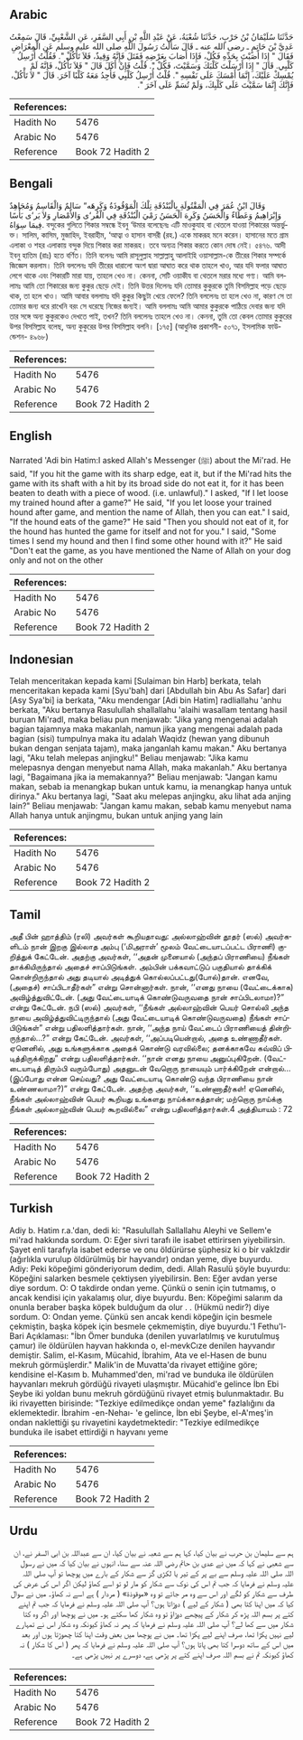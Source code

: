 ## Arabic


<div dir="rtl" lang="ar" style={{fontSize:'larger',backgroundColor:'#f8f9fa',padding:20}}>
حَدَّثَنَا سُلَيْمَانُ بْنُ حَرْبٍ، حَدَّثَنَا شُعْبَةُ، عَنْ عَبْدِ اللَّهِ بْنِ أَبِي السَّفَرِ، عَنِ الشَّعْبِيِّ، قَالَ سَمِعْتُ عَدِيَّ بْنَ حَاتِمٍ ـ رضى الله عنه ـ قَالَ سَأَلْتُ رَسُولَ اللَّهِ صلى الله عليه وسلم عَنِ الْمِعْرَاضِ فَقَالَ ‏"‏ إِذَا أَصَبْتَ بِحَدِّهِ فَكُلْ، فَإِذَا أَصَابَ بِعَرْضِهِ فَقَتَلَ فَإِنَّهُ وَقِيذٌ، فَلاَ تَأْكُلْ ‏"‏‏.‏ فَقُلْتُ أُرْسِلُ كَلْبِي‏.‏ قَالَ ‏"‏ إِذَا أَرْسَلْتَ كَلْبَكَ وَسَمَّيْتَ، فَكُلْ ‏"‏‏.‏ قُلْتُ فَإِنْ أَكَلَ قَالَ ‏"‏ فَلاَ تَأْكُلْ، فَإِنَّهُ لَمْ يُمْسِكْ عَلَيْكَ، إِنَّمَا أَمْسَكَ عَلَى نَفْسِهِ ‏"‏‏.‏ قُلْتُ أُرْسِلُ كَلْبِي فَأَجِدُ مَعَهُ كَلْبًا آخَرَ‏.‏ قَالَ ‏"‏ لاَ تَأْكُلْ، فَإِنَّكَ إِنَّمَا سَمَّيْتَ عَلَى كَلْبِكَ، وَلَمْ تُسَمِّ عَلَى آخَرَ ‏"‏‏.‏
</div>
<div style={{backgroundColor:'#f8f9fa',padding:20, marginBottom: 10}}><table> <thead> <tr> <th>References:</th> <th></th> </tr> </thead> <tbody><tr><td>Hadith No</td><td>5476</td></tr><tr><td>Arabic No</td><td>5476</td></tr><tr><td>Reference</td><td>Book 72 Hadith 2</td></tr></tbody></table></div>

## Bengali


<div dir="ltr" lang="bn" style={{fontSize:'larger',backgroundColor:'#f8f9fa',padding:20}}>
وَقَالَ ابْنُ عُمَرَ فِي الْمَقْتُولَةِ بِالْبُنْدُقَةِ تِلْكَ الْمَوْقُوذَةُ وَكَرِهَه“ سَالِمٌ وَالْقَاسِمُ وَمُجَاهِدٌ وَإِبْرَاهِيمُ وَعَطَاءٌ وَالْحَسَنُ وَكَرِهَ الْحَسَنُ رَمْيَ الْبُنْدُقَةِ فِي الْقُر‘ى وَالأَمْصَارِ وَلاَ يَر‘ى بَأْسًا فِيمَا سِوَاهُ. বন্দুকের গুলিতে শিকার সম্বন্ধে ইবনু ‘উমার বলেছেনঃ এটি মাওকুযাহ বা থেতলে যাওয়া শিকারের অন্তর্ভুক্ত। সালিম, কাসিম, মুজাহিদ, ইবরাহীম, ‘আত্বা ও হাসান বাসরী (রহ.) একে মাকরূহ মনে করেন। হাসানের মতে গ্রাম এলাকা ও শহর এলাকায় বন্দুক দিয়ে শিকার করা মাকরূহ। তবে অন্যত্র শিকার করতে কোন দোষ নেই। ৫৪৭৬. আদী ইবনু হাতিম (রাঃ) হতে বর্ণিত। তিনি বলেনঃ আমি রাসূলুল্লাহ সাল্লাল্লাহু আলাইহি ওয়াসাল্লাম-কে তীরের শিকার সম্পর্কে জিজ্ঞেস করলাম। তিনি বললেনঃ যদি তীরের ধারালো অংশ দ্বারা আঘাত করে থাক তাহলে খাও, আর যদি ফলার আঘাত লেগে থাকে এবং শিকারটি মারা যায়, তাহলে খেও না। কেননা, সেটি ওয়াকীয বা থেতলে মরার মধ্যে গণ্য। আমি বললামঃ আমি তো শিকারের জন্য কুকুর ছেড়ে দেই। তিনি উত্তর দিলেনঃ যদি তোমার কুকুরকে তুমি বিসমিল্লাহ পড়ে ছেড়ে থাক, তা হলে খাও। আমি আবার বললামঃ যদি কুকুর কিছুটা খেয়ে ফেলে? তিনি বললেনঃ তা হলে খেও না, কারণ সে তা তোমার জন্য ধরে রাখেনি বরং সে ধরেছে নিজের জন্যই। আমি বললামঃ আমি আমার কুকুরকে পাঠিয়ে দেবার জন্য যদি তার সঙ্গে অন্য কুকুরকেও দেখতে পাই, তখন? তিনি বললেনঃ তাহলে খেও না। কেননা, তুমি তো কেবল তোমার কুকুরের উপর বিসমিল্লাহ বলেছ, অন্য কুকুরের উপর বিসমিল্লাহ বলনি। [১৭৫] (আধুনিক প্রকাশনী- ৫০৭১, ইসলামিক ফাউন্ডেশন- ৪৯৬৮)
</div>
<div style={{backgroundColor:'#f8f9fa',padding:20, marginBottom: 10}}><table> <thead> <tr> <th>References:</th> <th></th> </tr> </thead> <tbody><tr><td>Hadith No</td><td>5476</td></tr><tr><td>Arabic No</td><td>5476</td></tr><tr><td>Reference</td><td>Book 72 Hadith 2</td></tr></tbody></table></div>

## English


<div dir="ltr" lang="en" style={{fontSize:'larger',backgroundColor:'#f8f9fa',padding:20}}>
Narrated 'Adi bin Hatim:I asked Allah's Messenger (ﷺ) about the Mi'rad. He said, "If you hit the game with its sharp edge, eat it, but if the Mi'rad hits the game with its shaft with a hit by its broad side do not eat it, for it has been beaten to death with a piece of wood. (i.e. unlawful)." I asked, "If I let loose my trained hound after a game?" He said, "If you let loose your trained hound after game, and mention the name of Allah, then you can eat." I said, "If the hound eats of the game?" He said "Then you should not eat of it, for the hound has hunted the game for itself and not for you." I said, "Some times I send my hound and then I find some other hound with it?" He said "Don't eat the game, as you have mentioned the Name of Allah on your dog only and not on the other
</div>
<div style={{backgroundColor:'#f8f9fa',padding:20, marginBottom: 10}}><table> <thead> <tr> <th>References:</th> <th></th> </tr> </thead> <tbody><tr><td>Hadith No</td><td>5476</td></tr><tr><td>Arabic No</td><td>5476</td></tr><tr><td>Reference</td><td>Book 72 Hadith 2</td></tr></tbody></table></div>

## Indonesian


<div dir="ltr" lang="id" style={{fontSize:'larger',backgroundColor:'#f8f9fa',padding:20}}>
Telah menceritakan kepada kami [Sulaiman bin Harb] berkata, telah menceritakan kepada kami [Syu'bah] dari [Abdullah bin Abu As Safar] dari [Asy Sya'bi] ia berkata, "Aku mendengar [Adi bin Hatim] radliallahu 'anhu berkata, "Aku bertanya Rasulullah shallallahu 'alaihi wasallam tentang hasil buruan Mi'radl, maka beliau pun menjawab: "Jika yang mengenai adalah bagian tajamnya maka makanlah, namun jika yang mengenai adalah pada bagian (sisi) tumpulnya maka itu adalah Waqidz (hewan yang dibunuh bukan dengan senjata tajam), maka janganlah kamu makan." Aku bertanya lagi, "Aku telah melepas anjingku!" Beliau menjawab: "Jika kamu melepasnya dengan menyebut nama Allah, maka makanlah." Aku bertanya lagi, "Bagaimana jika ia memakannya?" Beliau menjawab: "Jangan kamu makan, sebab ia menangkap bukan untuk kamu, ia menangkap hanya untuk dirinya." Aku bertanya lagi, "Saat aku melepas anjingku, aku lihat ada anjing lain?" Beliau menjawab: "Jangan kamu makan, sebab kamu menyebut nama Allah hanya untuk anjingmu, bukan untuk anjing yang lain
</div>
<div style={{backgroundColor:'#f8f9fa',padding:20, marginBottom: 10}}><table> <thead> <tr> <th>References:</th> <th></th> </tr> </thead> <tbody><tr><td>Hadith No</td><td>5476</td></tr><tr><td>Arabic No</td><td>5476</td></tr><tr><td>Reference</td><td>Book 72 Hadith 2</td></tr></tbody></table></div>

## Tamil


<div dir="ltr" lang="ta" style={{fontSize:'larger',backgroundColor:'#f8f9fa',padding:20}}>
அதீ பின் ஹாத்திம் (ரலி) அவர்கள் கூறியதாவது: அல்லாஹ்வின் தூதர் (ஸல்) அவர்களிடம் நான் இறகு இல்லாத அம்பு (‘மிஅராள்’ மூலம் வேட்டையாடப்பட்ட பிராணி) குறித்துக் கேட்டேன். அதற்கு அவர்கள், ‘‘அதன் முனையால் (அந்தப் பிராணியை) நீங்கள் தாக்கியிருந்தால் அதைச் சாப்பிடுங்கள். அம்பின் பக்கவாட்டுப் பகுதியால் தாக்கிக் கொன்றிருந்தால் அது தடியால் அடித்துக் கொல்லப்பட்டது(போல்)தான். எனவே, (அதைச்) சாப்பிடாதீர்கள்” என்று சொன்னார்கள். நான், ‘‘எனது நாயை (வேட்டைக்காக) அவிழ்த்துவிட்டேன். (அது வேட்டையாடிக் கொண்டுவருவதை நான் சாப்பிடலாமா)?” என்று கேட்டேன். நபி (ஸல்) அவர்கள், ‘‘நீங்கள் அல்லாஹ்வின் பெயர் சொல்லி அந்த நாயை அவிழ்த்துவிட்டிருந்தால் (அது வேட்டையாடிக் கொண்டுவருவதை) நீங்கள் சாப்பிடுங்கள்” என்று பதிலளித்தார்கள். நான், ‘‘அந்த நாய் வேட்டைப் பிராணியைத் தின்றிருந்தால்...?” என்று கேட்டேன். அவர்கள், ‘‘அப்படியென்றால், அதை உண்ணாதீர்கள். ஏனெனில், அது உங்களுக்காக அதைக் கொண்டு வரவில்லை; தனக்காகவே கவ்விப் பிடித்திருக்கிறது” என்று பதிலளித்தார்கள். ‘‘நான் எனது நாயை அனுப்புகிறேன். (வேட்டையாடித் திரும்பி வரும்போது) அதனுடன் வேறொரு நாயையும் பார்க்கிறேன் என்றால்... (இப்போது என்ன செய்வது? அது வேட்டையாடி கொண்டு வந்த பிராணியை நான் உண்ணலாமா?)” என்று கேட்டேன். அதற்கு அவர்கள், ‘‘உண்ணாதீர்கள்! ஏனெனில், நீங்கள் அல்லாஹ்வின் பெயர் கூறியது உங்களது நாய்க்காகத்தான்; மற்றொரு நாய்க்கு நீங்கள் அல்லாஹ்வின் பெயர் கூறவில்லை” என்று பதிலளித்தார்கள்.4 அத்தியாயம் : 72
</div>
<div style={{backgroundColor:'#f8f9fa',padding:20, marginBottom: 10}}><table> <thead> <tr> <th>References:</th> <th></th> </tr> </thead> <tbody><tr><td>Hadith No</td><td>5476</td></tr><tr><td>Arabic No</td><td>5476</td></tr><tr><td>Reference</td><td>Book 72 Hadith 2</td></tr></tbody></table></div>

## Turkish


<div dir="ltr" lang="tr" style={{fontSize:'larger',backgroundColor:'#f8f9fa',padding:20}}>
Adiy b. Hatim r.a.'dan, dedi ki: "Rasulullah Sallallahu Aleyhi ve Sellem'e mi'rad hakkında sordum. O: Eğer sivri tarafı ile isabet ettirirsen yiyebilirsin. Şayet enli tarafıyla isabet ederse ve onu öldürürse şüphesiz ki o bir vaklzdir (ağırlıkla vurulup öldürülmüş bir hayvandır) ondan yeme, diye buyurdu. Adiy: Peki köpeğimi gönderiyorum dedim, dedi. Allah Rasulü şöyle buyurdu: Köpeğini salarken besmele çektiysen yiyebilirsin. Ben: Eğer avdan yerse diye sordum. O: O takdirde ondan yeme. Çünkü o senin için tutmamış, o ancak kendisi için yakalamış olur, diye buyurdu. Ben: Köpeğimi salarım da onunla beraber başka köpek bulduğum da olur . . (Hükmü nedir?) diye sordum. O: Ondan yeme. Çünkü sen ancak kendi köpeğin için besmele çekmiştin, başka köpek için besmele çekmemiştin, diye buyurdu.'1 Fethu'l-Bari Açıklaması: "İbn Ömer bunduka (denilen yuvarlatılmış ve kurutulmuş çamur) ile öldürülen hayvan hakkında o, el-mevkCıze denilen hayvandır demiştir. Salim, el-Kasım, Mücahid, İbrahim, Ata ve el-Hasen de bunu mekruh görmüşlerdir." Malik'in de Muvatta'da rivayet ettiğine göre; kendisine el-Kasım b. Muhammed'den, mi'rad ve bunduka ile öldürülen hayvanları mekruh gördüğü rivayeti ulaşmıştır. Mücahid'e gelince İbn Ebi Şeybe iki yoldan bunu mekruh gördüğünü rivayet etmiş bulunmaktadır. Bu iki rivayetten birisinde: "Tezkiye edilmedikçe ondan yeme" fazlalığını da eklemektedir. İbrahim -en-Nehaı- 'e gelince, İbn ebi Şeybe, el-A'meş'in ondan naklettiği şu rivayetini kaydetmektedir: "Tezkiye edilmedikçe bunduka ile isabet ettirdiği n hayvanı yeme
</div>
<div style={{backgroundColor:'#f8f9fa',padding:20, marginBottom: 10}}><table> <thead> <tr> <th>References:</th> <th></th> </tr> </thead> <tbody><tr><td>Hadith No</td><td>5476</td></tr><tr><td>Arabic No</td><td>5476</td></tr><tr><td>Reference</td><td>Book 72 Hadith 2</td></tr></tbody></table></div>

## Urdu


<div dir="rtl" lang="ur" style={{fontSize:'larger',backgroundColor:'#f8f9fa',padding:20}}>
ہم سے سلیمان بن حرب نے بیان کیا، کہا ہم سے شعبہ نے بیان کیا، ان سے عبداللہ بن ابی السفر نے، ان سے شعبی نے کہا کہ میں نے عدی بن حاتم رضی اللہ عنہ سے سنا، انہوں نے بیان کیا کہ میں نے رسول اللہ صلی اللہ علیہ وسلم سے بے پر کے تیر یا لکڑی گز سے شکار کے بارے میں پوچھا تو آپ صلی اللہ علیہ وسلم نے فرمایا کہ جب تم اس کی نوک سے شکار کو مار لو تو اسے کھاؤ لیکن اگر اس کی عرض کی طرف سے شکار کو لگے اور اس سے وہ مر جائے تو وہ «موقوذة‏» ( مردار ) ہے اسے نہ کھاؤ۔ میں نے سوال کیا کہ میں اپنا کتا بھی ( شکار کے لیے ) دوڑاتا ہوں؟ آپ صلی اللہ علیہ وسلم نے فرمایا کہ جب تم اپنے کتے پر بسم اللہ پڑھ کر شکار کے پیچھے دوڑاؤ تو وہ شکار کھا سکتے ہو۔ میں نے پوچھا اور اگر وہ کتا شکار میں سے کھا لے؟ آپ صلی اللہ علیہ وسلم نے فرمایا کہ پھر نہ کھاؤ کیونکہ وہ شکار اس نے تمہارے لیے نہیں پکڑا تھا، صرف اپنے لیے پکڑا تھا۔ میں نے پوچھا میں بعض وقت اپنا کتا چھوڑتا ہوں اور بعد میں اس کے ساتھ دوسرا کتا بھی پاتا ہوں؟ آپ صلی اللہ علیہ وسلم نے فرمایا کہ پھر ( اس کا شکار ) نہ کھاؤ کیونکہ تم نے بسم اللہ صرف اپنے کتے پر پڑھی ہے، دوسرے پر نہیں پڑھی ہے۔
</div>
<div style={{backgroundColor:'#f8f9fa',padding:20, marginBottom: 10}}><table> <thead> <tr> <th>References:</th> <th></th> </tr> </thead> <tbody><tr><td>Hadith No</td><td>5476</td></tr><tr><td>Arabic No</td><td>5476</td></tr><tr><td>Reference</td><td>Book 72 Hadith 2</td></tr></tbody></table></div>